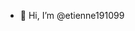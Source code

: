 - 👋 Hi, I’m @etienne191099


<!---
etienne191099/etienne191099 is a ✨ special ✨ repository because its `README.md` (this file) appears on your GitHub profile.
You can click the Preview link to take a look at your changes.
--->
